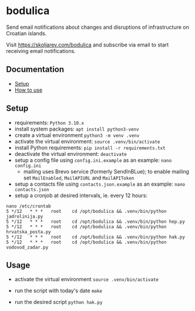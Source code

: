 # bodulica

Send email notifications about changes and disruptions of infrastructure on Croatian islands.

Visit https://skoljarev.com/bodulica and subscribe via email to start receiving email notifications.

## Documentation

- [Setup](#setup)
- [How to use](#usage)

## Setup

- requirements: `Python 3.10.x`
- install system packages: `apt install python3-venv`
- create a virtual environment `python3 -m venv .venv`
- activate the virtual environment: `source .venv/bin/activate`
- install Python requirements: `pip install -r requirements.txt`
- deactivate the virtual environment: `deactivate`
- setup a config file using `config.ini.example` as an example: `nano config.ini`
  - mailing uses Brevo service (formerly SendInBLue); to enable mailing set `MailEnabled`, `MailAPIURL` and `MailAPIToken`
- setup a contacts file using `contacts.json.example` as an example: `nano contacts.json`
- setup a cronjob at desired intervals, ie. every 12 hours:
```
nano /etc/crontab
5 */12   * * *   root    cd /opt/bodulica && .venv/bin/python jadrolinija.py
5 */12   * * *   root    cd /opt/bodulica && .venv/bin/python hep.py
5 */12   * * *   root    cd /opt/bodulica && .venv/bin/python hrvatska_posta.py
5 */12   * * *   root    cd /opt/bodulica && .venv/bin/python hak.py
5 */12   * * *   root    cd /opt/bodulica && .venv/bin/python vodovod_zadar.py
```

## Usage
- activate the virtual environment
`source .venv/bin/activate`

- run the script with today's date
`make`

- run the desired script
`python hak.py`